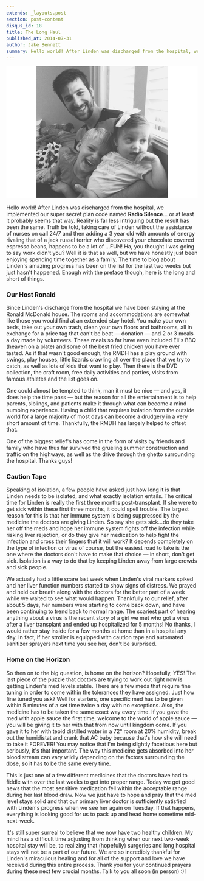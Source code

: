 ```yaml
---
extends: _layouts.post
section: post-content
disqus_id: 18
title: The Long Haul
published_at: 2014-07-31
author: Jake Bennett
summary: Hello world! After Linden was discharged from the hospital, we implemented our super secret plan code named Radio Silence... or at least it probably seems that way. Reality is far less intriguing but the result has been the same. Truth be told, taking care of Linden without the assistance of…
---
```


![](/img/HappyKids.jpg)

Hello world! After Linden was discharged from the hospital, we implemented our super secret plan code named **Radio Silence**... or at least it probably seems that way. Reality is far less intriguing but the result has been the same. Truth be told, taking care of Linden without the assistance of nurses on call 24/7 and then adding a 3 year old with amounts of energy rivaling that of a jack russel terrier who discovered your chocolate covered espresso beans, happens to be a lot of ...FUN! Ha, you thought I was going to say work didn't you? Well it is that as well, but we have honestly just been enjoying spending time together as a family. The time to blog about Linden's amazing progress has been on the list for the last two weeks but just hasn't happened. Enough with the preface though, here is the long and short of things.

### Our Host Ronald

Since Linden's discharge from the hospital we have been staying at the Ronald McDonald house. The rooms and accommodations are somewhat like those you would find at an extended stay hotel. You make your own beds, take out your own trash, clean your own floors and bathrooms, all in exchange for a price tag that can't be beat — donation — and 2 or 3 meals a day made by volunteers. These meals so far have even included Eli's BBQ (heaven on a plate) and some of the best fried chicken you have ever tasted. As if that wasn't good enough, the RMDH has a play ground with swings, play houses, little lizards crawling all over the place that we try to catch, as well as lots of kids that want to play. Then there is the DVD collection, the craft room, free daily activities and parties, visits from famous athletes and the list goes on. 

One could almost be tempted to think, man it must be nice — and yes, it does help the time pass — but the reason for all the entertainment is to help parents, siblings, and patients make it through what can become a mind numbing experience. Having a child that requires isolation from the outside world for a large majority of most days can become a drudgery in a very short amount of time. Thankfully, the RMDH has largely helped to offset that.

One of the biggest relief's has come in the form of visits by friends and family who have thus far survived the grueling summer construction and traffic on the highways, as well as the drive through the ghetto surrounding the hospital. Thanks guys!

### Caution Tape

Speaking of isolation, a few people have asked just how long it is that Linden needs to be isolated, and what exactly isolation entails. The critical time for Linden is really the first three months post-transplant. If she were to get sick within these first three months, it could spell trouble. The largest reason for this is that her immune system is being suppressed by the medicine the doctors are giving Linden. So say she gets sick...do they take her off the meds and hope her immune system fights off the infection while risking  liver rejection, or do they give her medication to help fight the infection and cross their fingers that it will work? It depends completely on the type of infection or virus of course, but the easiest road to take is the one where the doctors don't have to make that choice — in short, don't get sick. Isolation is a way to do that by keeping Linden away from large crowds and sick people.

We actually had a little scare last week when Linden's viral markers spiked and her liver function numbers started to show signs of distress. We prayed and held our breath along with the doctors for the better part of a week while we waited to see what would happen. Thankfully to our relief, after about 5 days, her numbers were starting to come back down, and have been continuing to trend back to normal range. The scariest part of hearing anything about a virus is the recent story of a girl we met who got a virus after a liver transplant and ended up hospitalized for 5 months! No thanks, I would rather stay inside for a few months at home than in a hospital any day. In fact, if her stroller is equipped with caution tape and automated sanitizer sprayers next time you see her, don't be surprised.

### Home on the Horizon

So then on to the big question, is home on the horizon? Hopefully, YES! The last piece of the puzzle that doctors are trying to work out right now is getting Linden's med levels stable. There are a few meds that require fine tuning in order to come within the tolerances they have assigned. Just how fine tuned you ask? Well for starters, one specific med has to be given within 5 minutes of a set time twice a day with no exceptions. Also, the medicine has to be taken the same exact way every time. If you gave the med with apple sauce the first time, welcome to the world of apple sauce — you will be giving it to her with that from now until kingdom come. If you gave it to her with tepid distilled water in a 72&deg; room at 20% humidity, break out the humidistat and crank that AC baby because that's how she will need to take it FOREVER! You may notice that I'm being slightly facetious here but seriously, it's that important. The way this medicine gets absorbed into her blood stream can vary wildly depending on the factors surrounding the dose, so it has to be the same every time. 

This is just one of a few different medicines that the doctors have had to fiddle with over the last weeks to get into proper range. Today we got good news that the most sensitive medication fell within the acceptable range during her last blood draw. Now we just have to hope and pray that the med level stays solid and that our primary liver doctor is sufficiently satisfied with Linden's progress when we see her again on Tuesday. If that happens, everything is looking good for us to pack up and head home sometime mid-next-week.

It's still super surreal to believe that we now have two healthy children. My mind has a difficult time adjusting from thinking when our next two-week hospital stay will be, to realizing that (hopefully) surgeries and long hospital stays will not be a part of our future. We are so incredibly thankful for Linden's miraculous healing and for all of the support and love we have received during this entire process. Thank you for your continued prayers during these next few crucial months. Talk to you all soon (in person) :)!